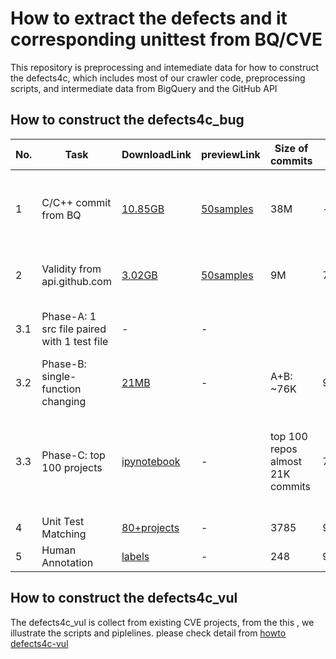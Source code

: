 # How to extract the defects and it corresponding unittest from BQ/CVE 

This repository is preprocessing and intemediate data for how to construct the defects4c, which includes most of our crawler code, preprocessing scripts, and intermediate data from BigQuery and the GitHub API

## How to construct the defects4c_bug

|No.|Task|DownloadLink|previewLink|Size of commits|Drop Rate|Description 
|-|--|--|--|--|--|----|
|1|C/C++ commit from BQ| [ 10.85GB ](https://drive.google.com/file/d/1Wk0UoyoAAzR5A-yEQOp-WpMAx0EXFAi6/view?usp=sharing) | [50samples](https://drive.google.com/file/d/1YcLUpyN2xa6IA-I8jQv03BDE-MQnoPI3/view?usp=sharing) |38M |- | Time-range 2015-2023; high-star>200; Top 500 projects; Keywords filter; |
|2|Validity from api.github.com | [3.02GB](https://drive.google.com/file/d/1fu_ZQtei6v9ZWL0nhDor1TT7BFwf8tMp/view?usp=drive_link) | [50samples](https://drive.google.com/drive/folders/1uMfv_VTdtzTmHZ5LAZQY2CXTzlG2LWR_?usp=drive_link)|9M| 76%| Both bug and patch commits are validated. eg: is-activate  |
|3.1|Phase-A: 1 src file paired with 1 test file| - |  - | | |src endswith “c/cpp/cc/hpp/h” and  test path contains “test”  |
|3.2|Phase-B: single-function changing| [21MB](https://drive.google.com/file/d/1aSfCgD-XQvntFqJUdWS0dB6EtqOa2cx5/view?usp=sharing) | - | A+B: ~76K |  91.6% |The changing in src file only happened in single function. 
|3.3|Phase-C: top 100 projects| [ipynotebook](https://github.com/defects4c/howto_prepare_defects4c/blob/master/defects4c_bug/step3.3_selected_interest/select_top100_projects.ipynb) | - | top 100 repos almost  21K commits|72.4% |Rank the top projects by commit size and select the top 100 repositories for manually configuring the compile flags
|4 |Unit Test Matching | [80+projects](https://github.com/defects4c/howto_prepare_defects4c/tree/master/defects4c_bug/step4_UT_matching) | - |3785 |91.3% |Paper Section 3.2 |
|5 |Human Annotation | [labels](https://github.com/defects4c/howto_prepare_defects4c/tree/master/defects4c_bug/step5_human_labeling)| - |248 |93.4% |Paper Section 3.3 |



## How to construct the defects4c_vul

The defects4c_vul is collect from existing CVE projects, from the this , we illustrate the scripts and piplelines. please check detail from [howto defects4c-vul ](https://github.com/defects4c/howto_prepare_defects4c/tree/master/defects4c_vul)

